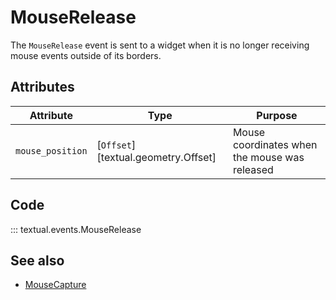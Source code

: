 # MouseRelease

The `MouseRelease` event is sent to a widget when it is no longer receiving mouse events outside of its borders.

## Attributes

| Attribute        | Type                                | Purpose                                       |
|------------------|-------------------------------------|-----------------------------------------------|
| `mouse_position` | [`Offset`][textual.geometry.Offset] | Mouse coordinates when the mouse was released |

## Code

::: textual.events.MouseRelease

## See also

- [MouseCapture](mouse_capture.md)
